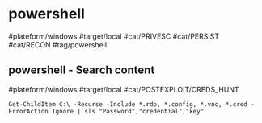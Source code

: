 # powershell

#plateform/windows #target/local #cat/PRIVESC #cat/PERSIST #cat/RECON #tag/powershell 

## powershell -  Search content
#plateform/windows  #target/local  #cat/POSTEXPLOIT/CREDS_HUNT 

```
Get-ChildItem C:\ -Recurse -Include *.rdp, *.config, *.vnc, *.cred -ErrorAction Ignore | sls "Password","credential","key"
```
